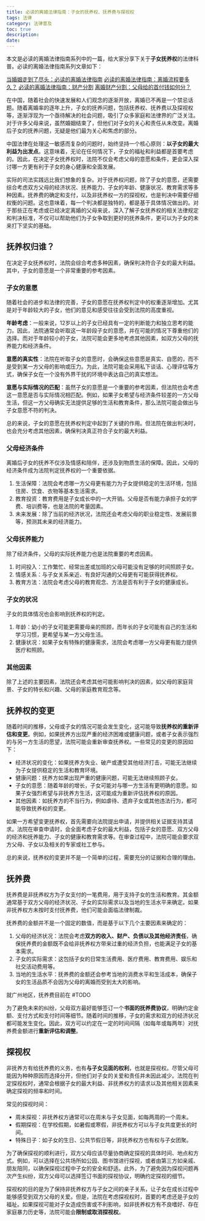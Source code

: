 ```yaml
---
title: 必读的离婚法律指南：子女的抚养权、抚养费与探视权
tags: 法律
category: 法律普及
toc: true
description: 
date: 
---
```


本文是必读的离婚法律指南系列中的一篇，给大家分享下关于**子女抚养权**的法律科普。必读的离婚法律指南系列文章如下：

[当婚姻走到了尽头：必读的离婚法律指南](https://selfboot.cn/2023/07/21/divorce_legal_knowlage/)
[必读的离婚法律指南：离婚流程要多久？](https://selfboot.cn/2023/08/05/divorce_legal_longtime/)
[必读的离婚法律指南：财产分割](https://selfboot.cn/2023/07/23/divorce_legal_money/)
[离婚财产分割：父母给的首付钱如何分？](https://selfboot.cn/2023/07/29/divorce_legal_money_parent/)

在中国，随着社会的快速发展和人们观念的逐渐开放，离婚已不再是一个禁忌话题。随着离婚率的逐年上升，子女的抚养问题，包括抚养权、抚养费以及探视权等，逐渐浮现为一个亟待解决的社会问题，吸引了众多家庭和法律界的广泛关注。对于许多父母来说，虽然婚姻结束了，但他们对子女的关心和责任从未改变。离婚后子女的抚养问题，无疑是他们最为关心和焦虑的部分。

中国法律在处理这一敏感而复杂的问题时，始终坚持一个核心原则：**以子女的最大利益为出发点**。这意味着，无论在任何情况下，子女的福祉和利益都是首要考虑的。因此，在决定子女抚养权时，法院不仅会考虑父母的意愿和条件，更会深入探讨哪一方更有利于子女的身心健康和全面发展。

实际的司法实践远比我们想象的复杂。对于抚养权问题，除了子女的意愿，还需要综合考虑双方父母的经济状况、抚养能力、子女的年龄、健康状况、教育需求等多种因素。抚养费的确定和支付，以及非抚养权一方的探视权，也是判决中需要仔细权衡的问题。这也意味着，每一个判决都是独特的，都是基于具体情况做出的。对于那些正在考虑或已经决定离婚的父母来说，深入了解子女抚养权的相关法律规定和判决标准，不仅可以帮助他们为子女争取到更好的抚养条件，更可以为子女的未来打下坚实的基础。

<!-- more -->

## 抚养权归谁？

在决定子女抚养权时，法院会综合考虑多种因素，确保判决符合子女的最大利益。其中，子女的意愿是一个非常重要的参考因素。

### 子女的意愿

随着社会的进步和法律的完善，子女的意愿在抚养权判定中的权重逐渐增加。尤其是对于年龄较大的子女，他们的意见和感受往往会受到法院的高度重视。

**年龄考虑**：一般来说，12岁以上的子女已经具有一定的判断能力和独立思考的能力。因此，法院通常会听取这一年龄段子女的意愿，并在可能的情况下尊重他们的选择。而对于年龄较小的子女，法院可能会更多地考虑其他因素，如双方父母的抚养能力和经济条件。

**意愿的真实性**：法院在听取子女的意愿时，会确保这些意愿是真实、自愿的，而不是受到某一方父母的影响或压力。为此，法院可能会采用私下谈话、心理评估等方式，确保子女在一个没有外界干扰的环境中表达自己的真实想法。

**意愿与实际情况的匹配**：虽然子女的意愿是一个重要的参考因素，但法院也会考虑这一意愿是否与实际情况相匹配。例如，如果子女希望与经济条件较差的一方父母生活，但这一方父母确实无法提供足够的生活和教育条件，那么法院可能会做出与子女意愿不符的判决。

总的来说，子女的意愿在抚养权判定中起到了关键的作用。但法院在做出判决时，也会充分考虑其他因素，确保判决真正符合子女的最大利益。

### 父母经济条件

离婚后子女的抚养不仅涉及情感和陪伴，还涉及到物质生活的保障。因此，父母的经济条件成为法院判定抚养权的一个重要依据。

1. 生活保障：法院会考虑哪一方父母更有能力为子女提供稳定的生活环境，包括住房、饮食、衣物等基本生活需求。
2. 教育投资：教育费用是子女成长中的一大开销。父母是否有能力承担子女的学费、培训费等，也是法院的考量因素。
3. 未来发展：除了当前的经济状况，法院还会考虑父母的职业稳定性、发展前景等，预测其未来的经济能力。

### 父母抚养能力

除了经济条件，父母的实际抚养能力也是法院重要的考虑因素。

1. 时间投入：工作繁忙、经常出差或加班的父母可能没有足够的时间照顾子女。
2. 情感关系：与子女关系亲近、有良好沟通的父母更有可能获得抚养权。
3. 教育方法：法院会考虑父母的教育观念、方法是否有利于子女的健康成长。

### 子女的状况

子女的具体情况也会影响到抚养权的判定。

1. 年龄：幼小的子女可能更需要母亲的照顾，而年长的子女可能有自己的生活和学习习惯，更希望与某一方父母生活。
2. 健康状况：如果子女有特殊的健康需求，法院会考虑哪一方父母更有能力提供医疗和照顾。

### 其他因素

除了上述的主要因素，法院还会考虑其他可能影响判决的因素，如父母的家庭背景、子女的特长和兴趣、父母的家庭教育观念等。

## 抚养权的变更

随着时间的推移，父母或子女的情况可能会发生变化，这可能导致**抚养权的重新评估和变更**。例如，如果抚养方出现严重的经济困难或健康问题，或者子女表示强烈的与另一方生活的愿望，法院可能会重新审查抚养权。一些常见的变更的原因如下：

- 经济状况的变化：如果抚养方失业、破产或遭受其他经济打击，可能无法继续为子女提供稳定的生活和教育环境。
- 健康问题：抚养方如果出现严重的健康问题，可能无法继续照顾子女。
- 子女的意愿：随着年龄的增长，子女可能对与哪一方生活有更明确的意愿。如果子女强烈希望与非抚养方生活，这可能成为重新评估抚养权的原因。
- 其他因素：如抚养方的不当行为，例如虐待、遗弃子女或其他违法行为，都可能导致抚养权的变更。

如果一方希望变更抚养权，首先需要向法院提出申请，并提供相关证据支持其请求。法院在审查申请时，会全面考虑子女的最大利益，包括子女的意愿、双方父母的经济和抚养能力、子女的健康和教育需求等。在审查过程中，法院可能会要求双方父母、子女以及相关的专家或社工参与。

总的来说，抚养权的变更并不是一个简单的过程，需要充分的证据和合理的理由。

## 抚养费

抚养费是非抚养权方为子女支付的一笔费用，用于支持子女的生活和教育。其金额通常基于双方父母的经济状况、子女的实际需求以及当地的生活水平来确定。如果非抚养权方未按时支付抚养费，他们可能会面临法律制裁。

抚养费的金额并不是一个固定的数值，而是基于以下几个主要因素来确定的：

1. 父母的经济状况：法院会考虑**双方的收入、财产、负债以及其他经济责任**，确保抚养费的金额既不会给非抚养权方带来过重的经济负担，也能满足子女的基本需求。
2. 子女的实际需求：这包括子女的日常生活费用、医疗费用、教育费用、娱乐和社交活动费用等。
3. 当地的生活水平：抚养费的金额还会参考当地的消费水平和生活成本，确保子女的生活品质不会因为父母的离婚而受到太大的影响。

就广州地区，抚养费目前在 #TODO

为了避免未来的纠纷，父母双方最好能够签订一个**书面的抚养费协议**，明确约定金额、支付方式和支付时间等细节。随着时间的推移，子女的需求和双方的经济状况都可能发生变化。因此，双方可以约定在一定的时间间隔（如每年或每两年）对抚养费金额进行**重新评估和调整**。

## 探视权

非抚养方有给抚养费的义务，也有**与子女见面的权利**，也就是探视权。尽管父母可能因为种种原因而选择分开，但他们对子女的关爱和责任并未因此减少。法院在判定探视权时，通常会根据子女的最大利益、非抚养权方的请求以及其他相关因素来确定探视的频率和时间。

常见的探视时间：
- 周末探视：非抚养权方通常可以在周末与子女见面，如每两周的一个周末。
- 假期探视：在学校假期，如暑假或寒假，非抚养权方可以与子女共度更长的时间。
- 特殊日子：如子女的生日、公共节假日等，非抚养权方也有权与子女团聚。

为了确保探视的顺利进行，双方父母应该尽量协商确定探视的具体时间、地点和方式。例如，可以选择在公共场所如公园、图书馆进行探视，或者由第三方如亲戚、朋友陪同，以确保探视过程中子女的安全和舒适。此外，为了避免因为探视问题再次产生纠纷，双方父母可以选择签订书面的探视协议，明确约定探视的细节。

探视权的目的是为了保持非抚养权方与子女之间的亲子关系，让子女在成长过程中能够感受到双方父母的关爱。但是，法院在考虑探视权时，首要的考虑还是子女的福祉。如果探视可能对子女造成伤害或不利影响，如非抚养权方有不良嗜好、存在家庭暴力历史等，法院可能会**限制或取消探视权**。

